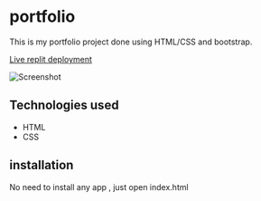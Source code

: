 # portfolio
This is my portfolio project done using HTML/CSS and bootstrap.

[Live replit deployment](https://portfolio.brianawheeler.repl.co)

![Screenshot ](https://user-images.githubusercontent.com/112126856/194399395-1b112653-e744-4bef-9fab-66d5c8a58df0.png)


## Technologies used
* HTML
* CSS
## installation
No need to install any app , just open index.html
